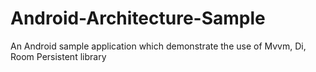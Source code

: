 # Android-Architecture-Sample

An Android sample application which demonstrate the use of Mvvm, Di, Room Persistent library
